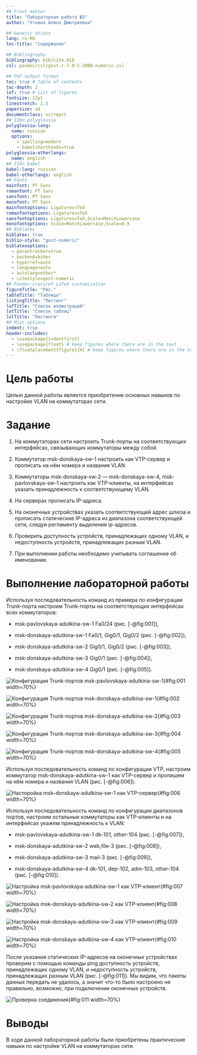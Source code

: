 ```yaml
---
## Front matter
title: "Лабораторная работа №5"
author: "Уткина Алина Дмитриевна"

## Generic otions
lang: ru-RU
toc-title: "Содержание"

## Bibliography
bibliography: bib/cite.bib
csl: pandoc/csl/gost-r-7-0-5-2008-numeric.csl

## Pdf output format
toc: true # Table of contents
toc-depth: 2
lof: true # List of figures
fontsize: 12pt
linestretch: 1.5
papersize: a4
documentclass: scrreprt
## I18n polyglossia
polyglossia-lang:
  name: russian
  options:
	- spelling=modern
	- babelshorthands=true
polyglossia-otherlangs:
  name: english
## I18n babel
babel-lang: russian
babel-otherlangs: english
## Fonts
mainfont: PT Sans
romanfont: PT Sans
sansfont: PT Sans
monofont: PT Sans
mainfontoptions: Ligatures=TeX
romanfontoptions: Ligatures=TeX
sansfontoptions: Ligatures=TeX,Scale=MatchLowercase
monofontoptions: Scale=MatchLowercase,Scale=0.9
## Biblatex
biblatex: true
biblio-style: "gost-numeric"
biblatexoptions:
  - parentracker=true
  - backend=biber
  - hyperref=auto
  - language=auto
  - autolang=other*
  - citestyle=gost-numeric
## Pandoc-crossref LaTeX customization
figureTitle: "Рис."
tableTitle: "Таблица"
listingTitle: "Листинг"
lofTitle: "Список иллюстраций"
lotTitle: "Список таблиц"
lolTitle: "Листинги"
## Misc options
indent: true
header-includes:
  - \usepackage{indentfirst}
  - \usepackage{float} # keep figures where there are in the text
  - \floatplacement{figure}{H} # keep figures where there are in the text
---
```


# Цель работы

Целью данной работы является приобретение основных навыков по настройке VLAN на коммутаторах сети.

# Задание

1. На коммутаторах сети настроить Trunk-порты на соответствующих интерфейсах, связывающих коммутаторы между собой.

2. Коммутатор msk-donskaya-sw-1 настроить как VTP-сервер и прописать на нём номера и названия VLAN.

3. Коммутаторы msk-donskaya-sw-2 — msk-donskaya-sw-4, msk-pavlovskaya-sw-1 настроить как VTP-клиенты, на интерфейсах указать принадлежность к соответствующему VLAN.

4. На серверах прописать IP-адреса.

5. На оконечных устройствах указать соответствующий адрес шлюза и прописать статические IP-адреса из диапазона соответствующей сети, следуя регламенту выделения ip-адресов.

6. Проверить доступность устройств, принадлежащих одному VLAN, и недоступность устройств, принадлежащих разным VLAN.

7. При выполнении работы необходимо учитывать соглашение об именовании.

# Выполнение лабораторной работы

Используя последовательность команд из примера по конфигурации Trunk-порта настроим Trunk-порты на соответствующих интерфейсах всех коммутаторов: 

 - msk-pavlovskaya-adutkina-sw-1 Fa0/24 (рис. [-@fig:001]),

 - msk-donskaya-adutkina-sw-1 Fa0/1, Gig0/1, Gig0/2 (рис. [-@fig:002]),

 - msk-donskaya-adutkina-sw-2 Gig0/1, Gig0/2 (рис. [-@fig:003]),

 - msk-donskaya-adutkina-sw-3 Gig0/1 (рис. [-@fig:004]),

 - msk-donskaya-adutkina-sw-4 Gig0/1 (рис. [-@fig:005]).

![Конфигурация Trunk-портов msk-pavlovskaya-adutkina-sw-1](image/1.jpg){#fig:001 width=70%}

![Конфигурация Trunk-портов msk-donskaya-adutkina-sw-1](image/2.jpg){#fig:002 width=70%}

![Конфигурация Trunk-портов msk-donskaya-adutkina-sw-2](image/3.jpg){#fig:003 width=70%}

![Конфигурация Trunk-портов msk-donskaya-adutkina-sw-3](image/4.jpg){#fig:004 width=70%}

![Конфигурация Trunk-портов msk-donskaya-adutkina-sw-4](image/5.jpg){#fig:005 width=70%}

Используя последовательность команд по конфигурации VTP, настроим коммутатор msk-donskaya-adutkina-sw-1 как VTP-сервер и пропишем на нём номера и названия VLAN (рис. [-@fig:006]).

![Насторойка msk-donskaya-adutkina-sw-1 как VTP-сервер](image/6.jpg){#fig:006 width=70%}

Используя последовательность команд по конфигурации диапазонов портов, настроим остальные коммутаторы как VTP-клиенты и на интерфейсах укажем принадлежность к VLAN:

 - msk-pavlovskaya-adutkina-sw-1 dk-101, other-104 (рис. [-@fig:007]),

 - msk-donskaya-adutkina-sw-2 web,file-3 (рис. [-@fig:008]),

 - msk-donskaya-adutkina-sw-3 mail-3 (рис. [-@fig:009]),

 - msk-donskaya-adutkina-sw-4 dk-101, dep-102, adm-103, other-104 (рис. [-@fig:010]).

![Настройка msk-pavlovskaya-adutkina-sw-1 как VTP-клиент](image/7.jpg){#fig:007 width=70%}

![Настройка msk-donskaya-adutkina-sw-2 как VTP-клиент](image/8.jpg){#fig:008 width=70%}

![Настройка msk-donskaya-adutkina-sw-3 как VTP-клиент](image/9.jpg){#fig:009 width=70%}

![Настройка msk-donskaya-adutkina-sw-4 как VTP-клиент](image/10.jpg){#fig:010 width=70%}

После указания статических IP-адресов на оконечных устройствах проверим с помощью команды ping доступность устройств, принадлежащих одному VLAN, и недоступность устройств, принадлежащих разным VLAN (рис. [-@fig:011]). Мы видим, что пакеты данных передать не удалось, а значит что-то было настроено не правильно, возможно, при подключении оконечных устройств.

![Проверка соединения](image/11.jpg){#fig:011 width=70%}

# Выводы

В ходе данной лабораторной работы были приобретены практические навыки по настройке VLAN на коммутаторах сети.